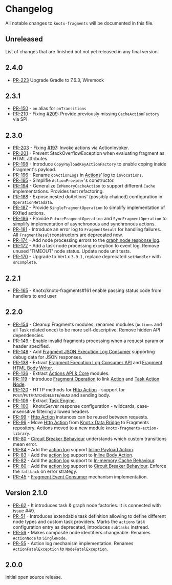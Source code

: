 # Changelog
All notable changes to `knotx-fragments` will be documented in this file.

## Unreleased
List of changes that are finished but not yet released in any final version.
                
## 2.4.0
- [PR-223](https://github.com/Knotx/knotx-fragments/pull/223) Upgrade Gradle to 7.6.3, Wiremock

## 2.3.1
- [PR-150](https://github.com/Knotx/knotx-fragments/pull/150) - `on` alias for `onTransitions`
- [PR-210](https://github.com/Knotx/knotx-fragments/pull/210) - Fixing [#209](https://github.com/Knotx/knotx-fragments/issues/209): Provide previously missing `CacheActionFactory` via SPI 

## 2.3.0
- [PR-203](https://github.com/Knotx/knotx-fragments/pull/203) - Fixing [#197](https://github.com/Knotx/knotx-fragments/issues/197): Invoke actions via ActionInvoker.
- [PR-201](https://github.com/Knotx/knotx-fragments/pull/201) - Prevent StackOverflowException when evaluating fragment as HTML attributes.
- [PR-198](https://github.com/Knotx/knotx-fragments/pull/198) - Introduce `CopyPayloadKeyActionFactory` to enable coping inside Fragment's payload.
- [PR-196](https://github.com/Knotx/knotx-fragments/pull/196) - Rename `doActionLogs`  in [Actions](https://github.com/Knotx/knotx-fragments/tree/master/action)' log to `invocations`.
- [PR-195](https://github.com/Knotx/knotx-fragments/pull/195) - Simplifie `ActionProvider`'s constructor.
- [PR-194](https://github.com/Knotx/knotx-fragments/pull/194) - Generalize `InMemoryCacheAction` to support different `Cache` implementations. Provides test refactoring.
- [PR-188](https://github.com/Knotx/knotx-fragments/pull/188) - Expose nested doActions' (possibly chained) configuration in `OperationMetadata`.
- [PR-187](https://github.com/Knotx/knotx-fragments/pull/187) - Provide `SingleFragmentOperation` to simplify implementation of RXfied actions.
- [PR-186](https://github.com/Knotx/knotx-fragments/pull/186) - Provide `FutureFragmentOperation` and `SyncFragmentOperation` to simplify implementation of asynchronous and synchronous actions.
- [PR-181](https://github.com/Knotx/knotx-fragments/pull/181) - Introduce an error log to `FragmentResult` for handling failures. All `FragmentResult`constructors are deprecated now.
- [PR-174](https://github.com/Knotx/knotx-fragments/pull/172) - Add node processing errors to the [graph node response log](https://github.com/Knotx/knotx-fragments/blob/master/task/handler/log/api/docs/asciidoc/dataobjects.adoc#graphnoderesponselog).
- [PR-172](https://github.com/Knotx/knotx-fragments/pull/172) - Add a task node processing exception to event log. Remove unused 'TIMEOUT' node status. Update node unit tests.
- [PR-170](https://github.com/Knotx/knotx-fragments/pull/170) - Upgrade to Vert.x `3.9.1`, replace deprecated `setHandler` with `onComplete`.
                
## 2.2.1
- [PR-165](https://github.com/Knotx/knotx-fragments/pull/165) - Knotx/knotx-fragments#161 enable passing status code from handlers to end user
                
## 2.2.0
- [PR-154](https://github.com/Knotx/knotx-fragments/pull/154) - Cleanup Fragments modules: renamed modules (`Actions` and all Task related once) to be more self-descriptive. Remove hidden API dependencies.
- [PR-149](https://github.com/Knotx/knotx-fragments/pull/149) - Enable invalid fragments processing when a request param or header specified.
- [PR-148](https://github.com/Knotx/knotx-fragments/pull/148) - Add [Fragment JSON Execution Log Consumer](https://github.com/Knotx/knotx-fragments/tree/master/task/handler/log/json) supporting debug data for JSON responses.
- [PR-138](https://github.com/Knotx/knotx-fragments/pull/138) - Extract [Fragment Execution Log Consumer API](https://github.com/Knotx/knotx-fragments/tree/master/task/handler/log/api) and [Fragment HTML Body Writer](https://github.com/Knotx/knotx-fragments/tree/master/task/handler/log/html).
- [PR-136](https://github.com/Knotx/knotx-fragments/pull/136) - Extract [Actions API & Core](https://github.com/Knotx/knotx-fragments/tree/master/action) modules.
- [PR-119](https://github.com/Knotx/knotx-fragments/pull/119) - Introduce [Fragment Operation](https://github.com/Knotx/knotx-fragments/tree/master/api#fragment-operation) to link [Action](https://github.com/Knotx/knotx-fragments/tree/master/action/api#action) and [Task Action Node](https://github.com/Knotx/knotx-fragments/tree/master/task/factory/default#action-node-factory).
- [PR-120](https://github.com/Knotx/knotx-fragments/pull/120) - HTTP methods for [Http Action](https://github.com/Knotx/knotx-fragments/tree/master/action/library#http-action) - support for `POST`/`PUT`/`PATCH`/`DELETE`/`HEAD` and sending body.
- [PR-106](https://github.com/Knotx/knotx-fragments/pull/106) - Extract [Task Engine](https://github.com/Knotx/knotx-fragments/tree/master/task/engine).
- [PR-100](https://github.com/Knotx/knotx-fragments/pull/100) - KnotxServer response configuration - wildcards, case-insensitive filtering allowed headers
- [PR-99](https://github.com/Knotx/knotx-fragments/pull/99) - [Http Action](https://github.com/Knotx/knotx-fragments/tree/master/action/library#http-action) instances can be reused between requests.
- [PR-96](https://github.com/Knotx/knotx-fragments/pull/96) - Move [Http Action](https://github.com/Knotx/knotx-fragments/tree/master/action/library#http-action) from [Knot.x Data Bridge](https://github.com/Knotx/knotx-data-bridge) to Fragments repository. Actions moved to a new module `knotx-fragments-action-library`.
- [PR-80](https://github.com/Knotx/knotx-fragments/pull/80) - [Circuit Breaker Behaviour](https://github.com/Knotx/knotx-fragments/tree/master/action/library#circuit-breaker-behaviour) understands which custom transitions mean error.
- [PR-84](https://github.com/Knotx/knotx-fragments/pull/84) - Add the [action log](https://github.com/Knotx/knotx-fragments/tree/master/action/api#action-log) support [Inline Payload Action](https://github.com/Knotx/knotx-fragments/tree/master/action/library#inline-payload-action).
- [PR-83](https://github.com/Knotx/knotx-fragments/pull/83) - Add the [action log](https://github.com/Knotx/knotx-fragments/tree/master/action/api#action-log) support to [Inline Body Action](https://github.com/Knotx/knotx-fragments/tree/master/action/library#inline-body-action).
- [PR-82](https://github.com/Knotx/knotx-fragments/pull/82) - Add the [action log](https://github.com/Knotx/knotx-fragments/tree/master/action/api#action-log) support to [In-memory Cache Behaviour](https://github.com/Knotx/knotx-fragments/tree/master/action/library#in-memory-cache-behaviour).
- [PR-60](https://github.com/Knotx/knotx-fragments/pull/60) - Add the [action log](https://github.com/Knotx/knotx-fragments/tree/master/action/api#action-log) support to [Circuit Breaker Behaviour](https://github.com/Knotx/knotx-fragments/tree/master/action/library#circuit-breaker-behaviour). Enforce the `fallback` on error strategy.
- [PR-45](https://github.com/Knotx/knotx-fragments/pull/46) - [Fragment Event Consumer](https://github.com/Knotx/knotx-fragments/tree/master/task/handler/log) mechanism implementation.

## Version 2.1.0
- [PR-62](https://github.com/Knotx/knotx-fragments/pull/62) - It introduces task & graph node factories. It is connected with issue #49.
- [PR-51](https://github.com/Knotx/knotx-fragments/pull/51) - Introduces extendable task definition allowing to define different node types and custom task providers. Marks the `actions` task configuration entry as deprecated, introduces `subtasks` instread.
- [PR-56](https://github.com/Knotx/knotx-fragments/pull/56) - Makes composite node identifiers changeable. Renames `ActionNode` to `SingleNode`. 
- [PR-55](https://github.com/Knotx/knotx-fragments/pull/55) - Action log mechanism implementation. Renames `ActionFatalException` to `NodeFatalException`.

## 2.0.0
Initial open source release.

